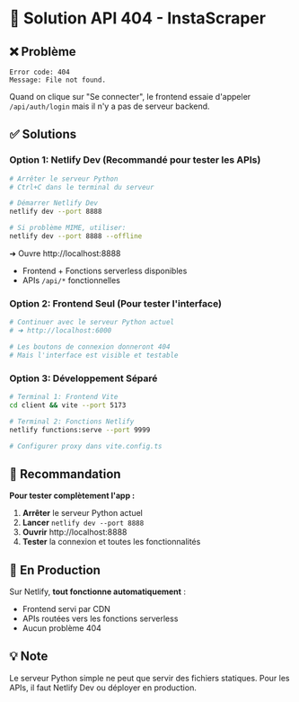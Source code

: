 # 🔧 Solution API 404 - InstaScraper

## ❌ Problème
```
Error code: 404
Message: File not found.
```

Quand on clique sur "Se connecter", le frontend essaie d'appeler `/api/auth/login` mais il n'y a pas de serveur backend.

## ✅ Solutions

### Option 1: Netlify Dev (Recommandé pour tester les APIs)

```bash
# Arrêter le serveur Python
# Ctrl+C dans le terminal du serveur

# Démarrer Netlify Dev
netlify dev --port 8888

# Si problème MIME, utiliser:
netlify dev --port 8888 --offline
```

➜ Ouvre http://localhost:8888
- Frontend + Fonctions serverless disponibles
- APIs `/api/*` fonctionnelles

### Option 2: Frontend Seul (Pour tester l'interface)

```bash
# Continuer avec le serveur Python actuel
# ➜ http://localhost:6000

# Les boutons de connexion donneront 404
# Mais l'interface est visible et testable
```

### Option 3: Développement Séparé

```bash
# Terminal 1: Frontend Vite
cd client && vite --port 5173

# Terminal 2: Fonctions Netlify
netlify functions:serve --port 9999

# Configurer proxy dans vite.config.ts
```

## 🎯 Recommandation

**Pour tester complètement l'app :**

1. **Arrêter** le serveur Python actuel
2. **Lancer** `netlify dev --port 8888`
3. **Ouvrir** http://localhost:8888
4. **Tester** la connexion et toutes les fonctionnalités

## 🚀 En Production

Sur Netlify, **tout fonctionne automatiquement** :
- Frontend servi par CDN
- APIs routées vers les fonctions serverless
- Aucun problème 404

## 💡 Note

Le serveur Python simple ne peut que servir des fichiers statiques.
Pour les APIs, il faut Netlify Dev ou déployer en production.

